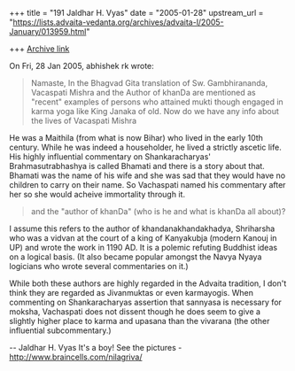 +++
title = "191 Jaldhar H. Vyas"
date = "2005-01-28"
upstream_url = "https://lists.advaita-vedanta.org/archives/advaita-l/2005-January/013959.html"

+++
[Archive link](https://lists.advaita-vedanta.org/archives/advaita-l/2005-January/013959.html)

On Fri, 28 Jan 2005, abhishek rk wrote:

> Namaste,
> In the Bhagvad Gita translation of Sw. Gambhirananda,
> Vacaspati Mishra and the Author of khanDa are
> mentioned as "recent" examples of persons who attained
> mukti though engaged in karma yoga like King Janaka of
> old. Now do we have any info about the lives of
> Vacaspati Mishra

He was a Maithila (from what is now Bihar) who lived in the early 10th
century.  While he was indeed a householder, he lived a strictly ascetic
life.  His highly influential commentary on Shankaracharyas'
Brahmasutrabhashya is called Bhamati and there is a story about that.
Bhamati was the name of his wife and she was sad that they would have no
children to carry on their name.  So Vachaspati named his commentary after
her so she would acheive immortality through it.

> and the "author of khanDa" (who is he
> and what is khanDa all about)?

I assume this refers to the author of khandanakhandakhadya, Shriharsha who
was a vidvan at the court of a king of Kanyakubja (modern Kanouj in UP)
and wrote the work in 1190 AD.  It is a polemic refuting Buddhist ideas on
a logical basis.  (It also became popular amongst the Navya Nyaya
logicians who wrote several commentaries on it.)

While both these authors are highly regarded in the Advaita tradition, I
don't think they are regarded as Jivanmuktas or even karmayogis.  When
commenting on Shankaracharyas assertion that sannyasa is necessary for
moksha, Vachaspati does not dissent though he does seem to give a slightly
higher place to karma and upasana than the vivarana (the other influential
subcommentary.)

-- 
Jaldhar H. Vyas <jaldhar at braincells.com>
It's a boy! See the pictures - http://www.braincells.com/nilagriva/

